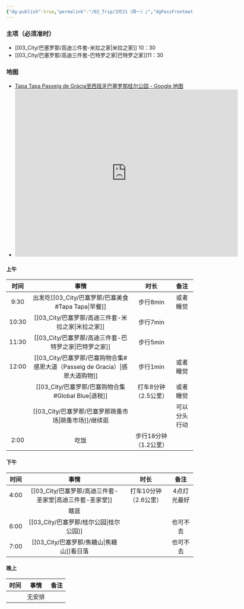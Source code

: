 ```yaml
---
{"dg-publish":true,"permalink":"/02_Trip/3月31（周一）/","dgPassFrontmatter":true}
---
```



### 主项（必须准时）
+ [[03_City/巴塞罗那/高迪三件套-米拉之家\|米拉之家]]  10：30
+ [[03_City/巴塞罗那/高迪三件套-巴特罗之家\|巴特罗之家]]11：30

### 地图
+ [Tapa Tapa Passeig de Gràcia至西班牙巴塞罗那桂尔公园 - Google 地图](https://maps.app.goo.gl/URYwwzkmzzBnXgn99)
+ <iframe src="https://www.google.com/maps/embed?pb=!1m52!1m12!1m3!1d47882.386758738794!2d2.1283262646359824!3d41.40342470213769!2m3!1f0!2f0!3f0!3m2!1i1024!2i768!4f13.1!4m37!3e2!4m5!1s0x12a4a297a5936b0b%3A0x59ebee02757bd8f3!2zVGFwYSBUYXBhIFBhc2VvIGRlIEdyYWNpYSwgUGFzc2VpZyBkZSBHcsOgY2lhLCDlt7TloZ7nvZfpgqPopb_nj63niZk!3m2!1d41.391693!2d2.1660969999999997!4m5!1s0x12a4a293998ae1d5%3A0xc49fa3624f371e6a!2z57Gz5ouJ5LmL5a62IFBnLiBkZSBHcsOgY2lhLCA5MiwgTCdFaXhhbXBsZSwgMDgwMDggQmFyY2Vsb25hLCDopb_nj63niZk!3m2!1d41.3952155!2d2.1619024!4m5!1s0x12a4a2ed494b4161%3A0x40d2782f9e2e4e0f!2z5be054m555Wl5LmL5a62IOilv-ePreeJmSBCYXJjZWxvbmEsIEwnRWl4YW1wbGUsIFBnLiBkZSBHcsOgY2lhLCDpgq7mlL_nvJbnoIE6IDA4MDA3!3m2!1d41.3917!2d2.164918!4m5!1s0x12a4a346e536dcff%3A0x29c9fb451250f639!2zTWVyY2F0IGRlbHMgRW5jYW50cywgQ2FycmVyIGRlIGxvcyBDYXN0aWxsZWpvcywg5be05aGe572X6YKj6KW_54-t54mZ!3m2!1d41.400984799999996!2d2.1863562!4m5!1s0x12a4a2dcd83dfb93%3A0x9bd8aac21bc3c950!2z5Zyj5a625aCCIOilv-ePreeJmSBCYXJjZWxvbmEsIEwnRWl4YW1wbGUsIENhcnJlciBkZSBNYWxsb3JjYSwg6YKu5pS_57yW56CBOiAwODAxMw!3m2!1d41.4036299!2d2.1743558!4m5!1s0x12a4a2ae52d441ab%3A0x899a0ba01aaace58!2z6KW_54-t54mZ5be05aGe572X6YKj5qGC5bCU5YWs5Zut!3m2!1d41.4144948!2d2.1526945!5e0!3m2!1szh-CN!2ssg!4v1741115615818!5m2!1szh-CN!2ssg" width="600" height="450" style="border:0;" allowfullscreen="" loading="lazy" referrerpolicy="no-referrer-when-downgrade"></iframe>
#### 上午

|  时间   |                     事情                     |      时长       |   备注   |
| :---: | :----------------------------------------: | :-----------: | :----: |
| 9:30  |         出发吃[[03_City/巴塞罗那/巴塞美食#Tapa Tapa\|早餐]]          |    步行8min     |  或者睡觉  |
| 10:30 |            [[03_City/巴塞罗那/高迪三件套-米拉之家\|米拉之家]]            |    步行7min     |        |
| 11:30 |           [[03_City/巴塞罗那/高迪三件套-巴特罗之家\|巴特罗之家]]           |    步行5min     |        |
| 12:00 | [[03_City/巴塞罗那/巴塞购物合集#感恩大道（Passeig de Gracia）\|感恩大道购物]] |    步行1min     |  或者睡觉  |
|       |         [[03_City/巴塞罗那/巴塞购物合集#Global Blue\|退税]]         | 打车8分钟（2.5公里）  |  或者睡觉  |
|       |           [[03_City/巴塞罗那/巴塞罗那跳蚤市场\|跳蚤市场]]/继续逛           |               | 可以分头行动 |
| 2:00  |                     吃饭                     | 步行18分钟（1.2公里） |        |

####  下午

|  时间  |      事情       |      时长       |   备注   |
| :--: | :-----------: | :-----------: | :----: |
| 4:00 | [[03_City/巴塞罗那/高迪三件套-圣家堂\|高迪三件套-圣家堂]] | 打车10分钟（2.6公里） | 4点灯光最好 |
|      |      瞎逛       |               |        |
| 6:00 |   [[03_City/巴塞罗那/桂尔公园\|桂尔公园]]    |               |  也可不去  |
| 7:00 |  [[03_City/巴塞罗那/焦糖山\|焦糖山]]看日落   |               |  也可不去  |

####  晚上

|  时间   | 事情  | 备注  |
| :---: | :-: | :-: |
|       | 无安排 |     |

